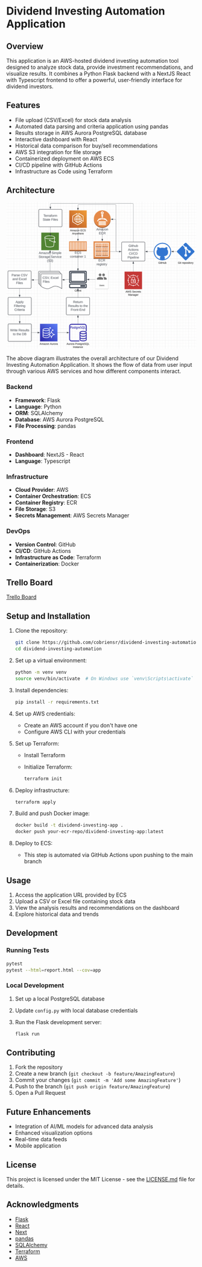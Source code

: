 # Dividend Investing Automation Application

## Overview

This application is an AWS-hosted dividend investing automation tool designed to analyze stock data, provide investment recommendations, and visualize results. It combines a Python Flask backend with a NextJS React with Typescript frontend to offer a powerful, user-friendly interface for dividend investors.

## Features

- File upload (CSV/Excel) for stock data analysis
- Automated data parsing and criteria application using pandas
- Results storage in AWS Aurora PostgreSQL database
- Interactive dashboard with React
- Historical data comparison for buy/sell recommendations
- AWS S3 integration for file storage
- Containerized deployment on AWS ECS
- CI/CD pipeline with GitHub Actions
- Infrastructure as Code using Terraform

## Architecture

![Architecture Diagram](app/static/architecture_diagram.png)

The above diagram illustrates the overall architecture of our Dividend Investing Automation Application. It shows the flow of data from user input through various AWS services and how different components interact.

### Backend

- **Framework**: Flask
- **Language**: Python
- **ORM**: SQLAlchemy
- **Database**: AWS Aurora PostgreSQL
- **File Processing**: pandas

### Frontend

- **Dashboard**: NextJS - React
- **Language**: Typescript

### Infrastructure

- **Cloud Provider**: AWS
- **Container Orchestration**: ECS
- **Container Registry**: ECR
- **File Storage**: S3
- **Secrets Management**: AWS Secrets Manager

### DevOps

- **Version Control**: GitHub
- **CI/CD**: GitHub Actions
- **Infrastructure as Code**: Terraform
- **Containerization**: Docker

## Trello Board

[Trello Board](https://trello.com/invite/b/670c16ca5028297ed761f6e2/ATTIa53315db854e649a568539e0e08d28455EED5C99/dividend-automation-application)

## Setup and Installation

1. Clone the repository:

   ```bash
   git clone https://github.com/cobriensr/dividend-investing-automation.git
   cd dividend-investing-automation
   ```

2. Set up a virtual environment:

   ```bash
   python -m venv venv
   source venv/bin/activate  # On Windows use `venv\Scripts\activate`
   ```

3. Install dependencies:

   ```bash
   pip install -r requirements.txt
   ```

4. Set up AWS credentials:
   - Create an AWS account if you don't have one
   - Configure AWS CLI with your credentials

5. Set up Terraform:
   - Install Terraform
   - Initialize Terraform:

     ```bash
     terraform init
     ```

6. Deploy infrastructure:

   ```bash
   terraform apply
   ```

7. Build and push Docker image:

   ```bash
   docker build -t dividend-investing-app .
   docker push your-ecr-repo/dividend-investing-app:latest
   ```

8. Deploy to ECS:
   - This step is automated via GitHub Actions upon pushing to the main branch

## Usage

1. Access the application URL provided by ECS
2. Upload a CSV or Excel file containing stock data
3. View the analysis results and recommendations on the dashboard
4. Explore historical data and trends

## Development

### Running Tests

```bash
pytest
pytest --html=report.html --cov=app
```

### Local Development

1. Set up a local PostgreSQL database
2. Update `config.py` with local database credentials
3. Run the Flask development server:

   ```bash
   flask run
   ```

## Contributing

1. Fork the repository
2. Create a new branch (`git checkout -b feature/AmazingFeature`)
3. Commit your changes (`git commit -m 'Add some AmazingFeature'`)
4. Push to the branch (`git push origin feature/AmazingFeature`)
5. Open a Pull Request

## Future Enhancements

- Integration of AI/ML models for advanced data analysis
- Enhanced visualization options
- Real-time data feeds
- Mobile application

## License

This project is licensed under the MIT License - see the [LICENSE.md](LICENSE.md) file for details.

## Acknowledgments

- [Flask](https://flask.palletsprojects.com/)
- [React](https://react.dev/)
- [Next](https://nextjs.org/)
- [pandas](https://pandas.pydata.org/)
- [SQLAlchemy](https://www.sqlalchemy.org/)
- [Terraform](https://www.terraform.io/)
- [AWS](https://aws.amazon.com/)
